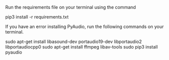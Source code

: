 Run the requirements file on your terminal using the command

pip3 install -r requirements.txt

If you have an error installing PyAudio, run the following commands on your terminal.

sudo apt-get install libasound-dev portaudio19-dev libportaudio2 libportaudiocpp0
sudo apt-get install ffmpeg libav-tools
sudo pip3 install pyaudio

